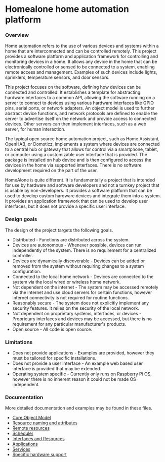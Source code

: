 # Homealone home automation platform

### Overview

Home automation refers to the use of various devices and systems within a home that are interconnected and can be controlled remotely. This project provides a software platform and application framework for controlling and monitoring devices in a home. It allows any device in the home that can be electronically controlled or sensed to be connected to a system, enabling remote access and management. Examples of such devices include lights, sprinklers, temperature sensors, and door sensors.

This project focuses on the software, defining how devices can be connected and controlled. It establishes a template for abstracting hardware interfaces to a common API, allowing the software running on a server to connect to devices using various hardware interfaces like GPIO pins, serial ports, or network adapters. An object model is used to further abstract device functions, and network protocols are defined to enable the server to advertise itself on the network and provide access to connected devices. Other servers can then implement interfaces, such as a web server, for human interaction.

The typical open source home automation project, such as Home Assistant, OpenHAB, or Domoticz, implements a system where devices are connected to a central hub or gateway that allows for control via a smartphone, tablet, or computer using a customizable user interface that is provided.  The package is installed on hub device and is then configured to access the devices in the home via supported interfaces.  There is no software development required on the part of the user.

HomeAlone is quite different.  It is fundamentally a project that is intended for use by hardware and software developers and not a turnkey project that is usable by non-developers.  It provides a software platform that can be used to develop custom hardware devices and integrate them into a system.  It provides an application framework that can be used to develop user interfaces, but it does not provide a specific user interface.

### Design goals

The design of the project targets the following goals.

-  Distributed - Functions are distributed across the system.
-  Devices are autonomous - Whenever possible, devices can run independently of the system.  There is no requirement for a centralized controller.
-  Devices are dynamically discoverable - Devices can be added or removed from the system without requiring changes to a system configuration.
-  Connected to the local home network - Devices are connected to the system via the local wired or wireless home network.
-  Not dependent on the internet - The system may be accessed remotely via the internet and use cloud servers for certain functions, however internet connectivity is not required for routine functions.
-  Reasonably secure - The system does not explicitly implement any security features.  It relies on the security of the local network.
-  Not dependent on proprietary systems, interfaces, or devices - Proprietary interfaces and devices may be accessed, but there is no requirement for any particular manufacturer's products.
-  Open source - All code is open source.

### Limitations

-  Does not provide applications - Examples are provided, however they must be tailored for specific installations.
-  Does not provide a user interface - An example web based user interface is provided that may be extended.
-  Operating system specific - Currently only runs on Raspberry Pi OS, however there is no inherent reason it could not be made OS independent.

### Documentation

More detailed documentation and examples may be found in these files.

- [Core Object Model](docs/README.model.md)
- [Resource naming and attributes](docs/README.naming.md)
- [Remote resources](docs/README.remote.md)
- [Scheduler](docs/README.scheduler.md)
- [Interfaces and Resources](docs/README.resources.md)
- [Applications](docs/README.apps.md)
- [Services](docs/README.services.md)
- [Specific hardware support](docs/README.resources.md)
